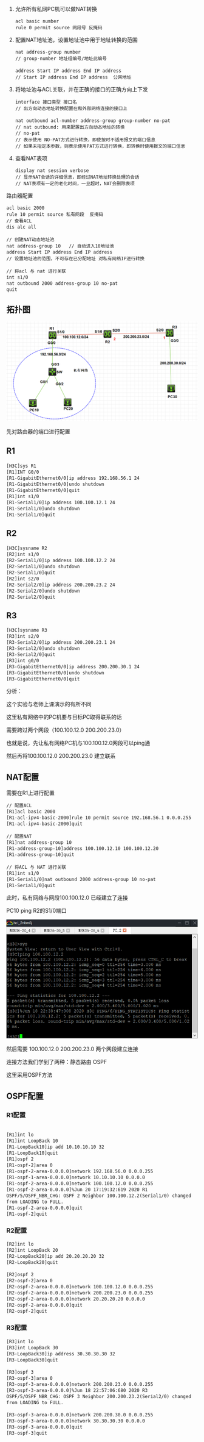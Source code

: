 

1.  允许所有私网PC机可以做NAT转换

    ```
    acl basic number
    rule 0 permit source 网段号 反掩码
    ```

2.  配置NAT地址池，设置地址池中用于地址转换的范围

    ```
    nat address-group number
    // group-number 地址组编号/地址此编号
    
    address Start IP address End IP address
    // Start IP address End IP address  公网地址
    ```

3.  将地址池与ACL关联，并在正确的接口的正确方向上下发

    ```
    interface 接口类型 接口名
    // 出方向动态地址转换配置在和外部网络连接的接口上
    
    nat outbound acl-number address-group group-number no-pat
    // nat outbound: 用来配置出方向动态地址的转换
    // no-pat
    // 表示使用 NO-PAT方式进行转换，即使按时不适用报文的端口信息
    // 如果未指定本参数，则表示使用PAT方式进行转换，即转换时使用报文的端口信息
    ```

4.  查看NAT表项

    ```
    display nat session verbose
    // 显示NAT会话的详细信息，即经过NAT地址转换处理的会话
    // NAT表项有一定的老化时间，一旦超时，NAT会删除表项
    ```



路由器配置

```
acl basic 2000
rule 10 permit source 私有网段  反掩码
// 查看ACL
dis alc all

// 创建NAT动态地址池
nat address-group 10   // 自动进入10地址池
address Start IP address End IP address  
// 设置地址池的范围，不可存在已分配地址 对私有网络IP进行转换

// 将acl 与 nat 进行关联
int s1/0
nat outbound 2000 address-group 10 no-pat
quit
```





## 拓扑图

![image-20200618225018133](img/image-20200618225018133.png)





先对路由器的端口进行配置

## R1

```
[H3C]sys R1
[R1]INT G0/0
[R1-GigabitEthernet0/0]ip address 192.168.56.1 24
[R1-GigabitEthernet0/0]undo shutdown
[R1-GigabitEthernet0/0]quit
[R1]int s1/0
[R1-Serial1/0]ip address 100.100.12.1 24
[R1-Serial1/0]undo shutdown
[R1-Serial1/0]quit
```

## R2

```
[H3C]sysname R2
[R2]int s1/0
[R2-Serial1/0]ip address 100.100.12.2 24
[R2-Serial1/0]undo shutdown
[R2-Serial1/0]quit
[R2]int s2/0
[R2-Serial2/0]ip address 200.200.23.2 24
[R2-Serial2/0]undo shutdown
[R2-Serial2/0]quit
```

## R3

```
[H3C]sysname R3
[R3]int s2/0
[R3-Serial2/0]ip address 200.200.23.1 24
[R3-Serial2/0]undo shutdown
[R3-Serial2/0]quit
[R3]int g0/0
[R3-GigabitEthernet0/0]ip address 200.200.30.1 24
[R3-GigabitEthernet0/0]undo shutdown
[R3-GigabitEthernet0/0]quit
```



分析：

这个实验与老师上课演示的有所不同

这里私有网络中的PC机要与目标PC取得联系的话

需要跨过两个网段（100.100.12.0       200.200.23.0）

也就是说，先让私有网络PC机与100.100.12.0网段可以ping通

然后再将100.100.12.0       200.200.23.0  建立联系



## NAT配置

需要在R1上进行配置

```
// 配置ACL
[R1]acl basic 2000
[R1-acl-ipv4-basic-2000]rule 10 permit source 192.168.56.1 0.0.0.255
[R1-acl-ipv4-basic-2000]quit

// 配置NAT
[R1]nat address-group 10
[R1-address-group-10]address 100.100.12.10 100.100.12.20
[R1-address-group-10]quit

// 将ACL 与 NAT 进行关联
[R1]int s1/0
[R1-Serial1/0]nat outbound 2000 address-group 10 no-pat
[R1-Serial1/0]quit
```

此时，私有网络与网段100.100.12.0  已经建立了连接

PC10 ping  R2的S1/0端口

![image-20200618225718683](img/image-20200618225718683.png)



然后需要 100.100.12.0       200.200.23.0 两个网段建立连接

连接方法我们学到了两种：静态路由    OSPF

这里采用OSPF方法

## OSPF配置

### R1配置

```

[R1]int lo
[R1]int LoopBack 10
[R1-LoopBack10]ip add 10.10.10.10 32
[R1-LoopBack10]quit
[R1]ospf 2
[R1-ospf-2]area 0
[R1-ospf-2-area-0.0.0.0]network 192.168.56.0 0.0.0.255
[R1-ospf-1-area-0.0.0.0]network 10.10.10.10 0.0.0.0
[R1-ospf-2-area-0.0.0.0]network 100.100.12.0 0.0.0.255
[R1-ospf-2-area-0.0.0.0]%Jun 20 17:19:32:619 2020 R1 OSPF/5/OSPF_NBR_CHG: OSPF 2 Neighbor 100.100.12.2(Serial1/0) changed from LOADING to FULL.
[R1-ospf-2-area-0.0.0.0]quit
[R1-ospf-2]quit
```



### R2配置

```
[R2]int lo
[R2]int LoopBack 20
[R2-LoopBack20]ip add 20.20.20.20 32
[R2-LoopBack20]quit

[R2]ospf 2
[R2-ospf-2]area 0
[R2-ospf-2-area-0.0.0.0]network 100.100.12.0 0.0.0.255
[R2-ospf-2-area-0.0.0.0]network 200.200.23.0 0.0.0.255
[R2-ospf-2-area-0.0.0.0]network 20.20.20.20 0.0.0.0
[R2-ospf-2-area-0.0.0.0]quit
[R2-ospf-2]quit
```

### R3配置

```
[R3]int lo
[R3]int LoopBack 30
[R3-LoopBack30]ip address 30.30.30.30 32
[R3-LoopBack30]quit

[R3]ospf 3
[R3-ospf-3]area 0
[R3-ospf-3-area-0.0.0.0]network 200.200.23.0 0.0.0.255
[R3-ospf-3-area-0.0.0.0]%Jun 18 22:57:06:680 2020 R3 OSPF/5/OSPF_NBR_CHG: OSPF 3 Neighbor 200.200.23.2(Serial2/0) changed from LOADING to FULL.

[R3-ospf-3-area-0.0.0.0]network 200.200.30.0 0.0.0.255
[R3-ospf-3-area-0.0.0.0]network 30.30.30.30 0.0.0.0
[R3-ospf-3-area-0.0.0.0]quit
[R3-ospf-3]quit
```

